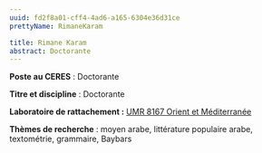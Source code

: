 ```yaml
---
uuid: fd2f8a01-cff4-4ad6-a165-6304e36d31ce
prettyName: RimaneKaram

title: Rimane Karam
abstract: Doctorante
---
```


**Poste au CERES** : Doctorante

**Titre et discipline** : Doctorante

**Laboratoire de rattachement :** [UMR 8167 Orient et Méditerranée](https://www.orient-mediterranee.com/presentation/)

**Thèmes de recherche** : moyen arabe, littérature populaire arabe, textométrie, grammaire, Baybars

